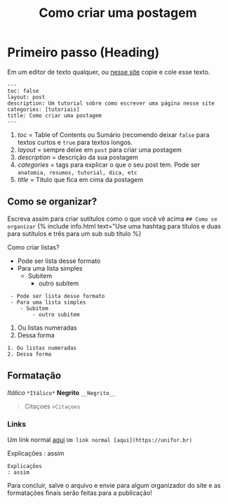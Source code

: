 ﻿---
toc: false
layout: post
description: Um tutorial sobre como escrever uma página nesse site
categories: [tutoriais]
title: Como criar uma postagem
---

# Primeiro passo (Heading)

Em um editor de texto qualquer, ou [nesse site](https://stackedit.io/app) copie e cole esse texto.
```
---
toc: false
layout: post
description: Um tutorial sobre como escrever uma página nesse site
categories: [tutoriais]
title: Como criar uma postagem
---
```
1. *toc* = Table of Contents ou Sumário (recomendo deixar `false` para textos curtos e `true` para textos longos.
2. *layout* = sempre deixe em `post` para criar uma postagem
3. *description* = descrição da sua postagem
4. *categories* = tags para explicar o que o seu post tem. Pode ser `anatomia, resumos, tutorial, dica, etc`
5. *title* = Título que fica em cima da postagem

## Como se organizar?
Escreva assim para criar sutítulos como o que você vê acima
`## Como se organizar`
{% include info.html text="Use uma hashtag para títulos e duas para sutítulos e três para um sub sub título %}

Como criar listas?

 - Pode ser lista desse formato
 - Para uma lista simples
	- Subitem
		- outro subitem
```
 - Pode ser lista desse formato
 - Para uma lista simples
	- Subitem
		- outro subitem
```
1. Ou listas numeradas
2. Dessa forma
```
1. Ou listas numeradas
2. Dessa forma
```
## Formatação
*Itálico* `*Itálico*`
__Negrito__ `__Negrito__ `
>Citaçoes `>Citaçoes`

### Links
Um link normal [aqui](https://unifor.br)
`Um link normal [aqui](https://unifor.br)`

Explicações
: assim
```
Explicações
: assim
```

Para concluir, salve o arquivo e envie para algum organizador do site e as formatações finais serão feitas para a publicação!
